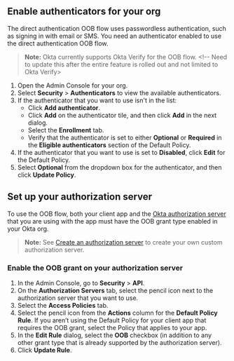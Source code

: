 ## Enable authenticators for your org

The direct authentication OOB flow uses passwordless authentication, such as signing in with email or SMS. You need an authenticator enabled to use the direct authentication OOB flow.

> **Note:** Okta currently supports Okta Verify for the OOB flow. <!-- Need to update this after the entire feature is rolled out and not limited to Okta Verify>

1. Open the Admin Console for your org.
1. Select **Security** > **Authenticators** to view the available authenticators.
1. If the authenticator that you want to use isn't in the list:
    * Click **Add authenticator**.
    * Click **Add** on the authenticator tile, and then click **Add** in the next dialog.
    * Select the **Enrollment** tab.
    * Verify that the authenticator is set to either **Optional** or **Required** in the **Eligible authenticators** section of the Default Policy.
1. If the authenticator that you want to use is set to **Disabled**, click **Edit** for the Default Policy.
1. Select **Optional** from the dropdown box for the authenticator, and then click **Update Policy**.

## Set up your authorization server

To use the OOB flow, both your client app and the [Okta authorization server](/docs/concepts/auth-servers/) that you are using with the app must have the OOB grant type enabled in your Okta org.

> **Note:** See [Create an authorization server](/docs/guides/customize-authz-server/) to create your own custom authorization server.

### Enable the OOB grant on your authorization server

1. In the Admin Console, go to **Security** > **API**.
2. On the **Authorization Servers** tab, select the pencil icon next to the authorization server that you want to use.
3. Select the **Access Policies** tab.
4. Select the pencil icon from the **Actions** column for the **Default Policy Rule**.
    If you aren’t using the Default Policy for your client app that requires the OOB grant, select the Policy that applies to your app.
5. In the **Edit Rule** dialog, select the **OOB** checkbox (in addition to any other grant type that is already supported by the authorization server).
6. Click **Update Rule**.
